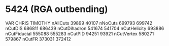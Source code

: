 # 5424 (RGA outbending)

VAR          CHRIS  TIMOTHY
nAllCuts     39899  40107
nNoCuts      699793 699742
nCutDIS      686811 686439
nCutDihadron 541674 541704
nCutHelicity 693886
nCutFiducial 555088 555283
nCutPID      94251  93921
nCutVertex   580271 579867
nCutFR       373031 372412
